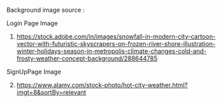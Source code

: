 Background image source :

Login Page Image

1. https://stock.adobe.com/in/images/snowfall-in-modern-city-cartoon-vector-with-futuristic-skyscrapers-on-frozen-river-shore-illustration-winter-holidays-season-in-metropolis-climate-changes-cold-and-frosty-weather-concept-background/288644785

SignUpPage Image

2. https://www.alamy.com/stock-photo/hot-city-weather.html?imgt=8&sortBy=relevant
